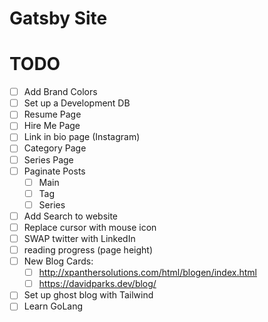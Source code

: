 # Gatsby Site

# TODO

- [ ] Add Brand Colors
- [ ] Set up a Development DB
- [ ] Resume Page
- [ ] Hire Me Page
- [ ] Link in bio page (Instagram)
- [ ] Category Page
- [ ] Series Page
- [ ] Paginate Posts
  - [ ] Main
  - [ ] Tag
  - [ ] Series
- [ ] Add Search to website
- [ ] Replace cursor with mouse icon
- [ ] SWAP twitter with LinkedIn
- [ ] reading progress (page height)
- [ ] New Blog Cards:
  - [ ] <http://xpanthersolutions.com/html/blogen/index.html>
  - [ ] <https://davidparks.dev/blog/>
- [ ] Set up ghost blog with Tailwind
- [ ] Learn GoLang
